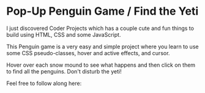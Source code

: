 <h1>Pop-Up Penguin Game / Find the Yeti</h1>

<p>I just discovered Coder Projects which has a couple cute and fun things to build using HTML, CSS and some JavaScript.</p>

<p>This Penguin game is a very easy and simple project where you learn to use some CSS pseudo-classes, hover and active effects, and cursor.</p>

<p>Hover over each snow mound to see what happens and then click on them to find all the penguins.  Don't disturb the yeti!</p>

<p>Feel free to follow along here: <a href="https://googlecreativelab.github.io/coder-projects/projects/pop_up_penguins/"></a></p>